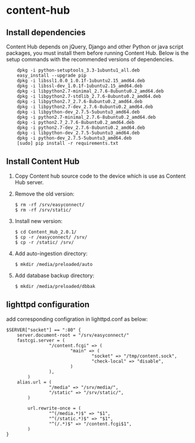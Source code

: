 # content-hub

## Install dependencies
Content Hub depends on jQuery, Django and other Python or java script packages, you must install them before running Content Hub.
Below is the setup commands with the recommended versions of dependencies.

    	dpkg -i python-setuptools_3.3-1ubuntu1_all.deb
    	easy_install --upgrade pip
    	dpkg -i libssl1.0.0_1.0.1f-1ubuntu2.15_amd64.deb
    	dpkg -i libssl-dev_1.0.1f-1ubuntu2.15_amd64.deb
    	dpkg -i libpython2.7-minimal_2.7.6-8ubuntu0.2_amd64.deb
    	dpkg -i libpython2.7-stdlib_2.7.6-8ubuntu0.2_amd64.deb
    	dpkg -i libpython2.7_2.7.6-8ubuntu0.2_amd64.deb
    	dpkg -i libpython2.7-dev_2.7.6-8ubuntu0.2_amd64.deb
    	dpkg -i libpython-dev_2.7.5-5ubuntu3_amd64.deb
    	dpkg -i python2.7-minimal_2.7.6-8ubuntu0.2_amd64.deb
    	dpkg -i python2.7_2.7.6-8ubuntu0.2_amd64.deb
    	dpkg -i python2.7-dev_2.7.6-8ubuntu0.2_amd64.deb
    	dpkg -i libpython-dev_2.7.5-5ubuntu3_amd64.deb
    	dpkg -i python-dev_2.7.5-5ubuntu3_amd64.deb
    	[sudo] pip install -r requirements.txt

## Install Content Hub
1.  Copy Content hub source code to the device which is use as Content Hub server.
2.  Remove the old version:

		$ rm -rf /srv/easyconnect/
		$ rm -rf /srv/static/

3.  Install new version:
		
        $ cd Content_Hub_2.0.1/
		$ cp -r /easyconnect/ /srv/
		$ cp -r /static/ /srv/

4.  Add auto-ingestion directory:

		$ mkdir /media/preloaded/auto
		
5.  Add database backup directory:

		$ mkdir /media/preloaded/dbbak

## lighttpd configuration
add corresponding configration in lighttpd.conf as below:

	$SERVER["socket"] == ":80" { 
		server.document-root = "/srv/easyconnect/"
		fastcgi.server = (
	                "/content.fcgi" => (
	                        "main" => (
	                                "socket" => "/tmp/content.sock",
	                                "check-local" => "disable",
	                        )
	                ),
	        )
		alias.url = (
	                "/media" => "/srv/media/",
	                "/static" => "/srv/static/",
	        )
	
	        url.rewrite-once = (
	                "^(/media.*)$" => "$1",
	                "^(/static.*)$" => "$1",
	                "^(/.*)$" => "/content.fcgi$1",
	        )
	}

